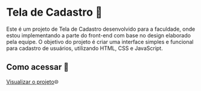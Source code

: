 # Tela de Cadastro 📝
Este é um projeto de Tela de Cadastro desenvolvido para a faculdade, onde estou implementando a parte do front-end com base no design elaborado pela equipe. 
O objetivo do projeto é criar uma interface simples e funcional para cadastro de usuários, utilizando HTML, CSS e JavaScript.

## Como acessar 🔗

[Visualizar o projeto](https://github.com/leandro-colares/cadastro-alunos-professores/)🌐
